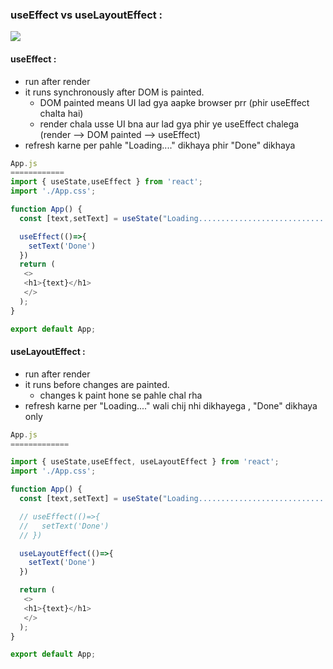 ### useEffect vs useLayoutEffect :
![](https://kentcdodds.com/blog/useeffect-vs-uselayouteffect)
#### useEffect :
- run after render
- it runs synchronously after DOM is painted.
    - DOM painted means UI lad gya aapke browser prr (phir useEffect chalta hai)
    - render chala usse UI bna aur lad gya phir ye useEffect chalega (render --> DOM painted --> useEffect)
- refresh karne per pahle "Loading...." dikhaya phir "Done" dikhaya
```js
App.js
============
import { useState,useEffect } from 'react';
import './App.css';

function App() {
  const [text,setText] = useState("Loading................................")

  useEffect(()=>{
    setText('Done')
  })
  return (
   <>
   <h1>{text}</h1>
   </>
  );
}

export default App;

``` 

#### useLayoutEffect :
- run after render
- it runs before changes are painted.
    - changes k paint hone se pahle chal rha
- refresh karne per "Loading...." wali chij nhi dikhayega , "Done" dikhaya only
```js
App.js
=============

import { useState,useEffect, useLayoutEffect } from 'react';
import './App.css';

function App() {
  const [text,setText] = useState("Loading................................")

  // useEffect(()=>{
  //   setText('Done')
  // })

  useLayoutEffect(()=>{
    setText('Done')
  })

  return (
   <>
   <h1>{text}</h1>
   </>
  );
}

export default App;

```